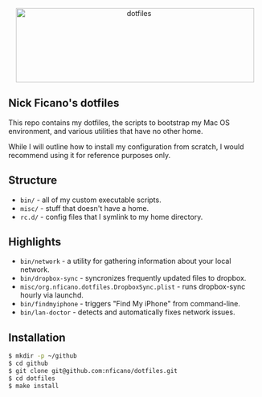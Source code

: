 <p align="center">
  <img src="https://s3.amazonaws.com/nf-assets/dotfiles-logo.svg" alt="dotfiles" width="474" height="148">
</p>

## Nick Ficano's dotfiles

This repo contains my dotfiles, the scripts to bootstrap my Mac OS environment,
and various utilities that have no other home.

While I will outline how to install my configuration from scratch, I would
recommend using it for reference purposes only.

## Structure

- ``bin/`` - all of my custom executable scripts.
- ``misc/`` - stuff that doesn't have a home.
- ``rc.d/`` - config files that I symlink to my home directory.

## Highlights

- ``bin/network`` - a utility for gathering information about your local network.
- ``bin/dropbox-sync`` - syncronizes frequently updated files to dropbox.
- ``misc/org.nficano.dotfiles.DropboxSync.plist`` - runs dropbox-sync hourly via launchd.
- ``bin/findmyiphone`` - triggers "Find My iPhone" from command-line.
- ``bin/lan-doctor`` - detects and automatically fixes network issues.

## Installation

```bash
$ mkdir -p ~/github
$ cd github
$ git clone git@github.com:nficano/dotfiles.git
$ cd dotfiles
$ make install
